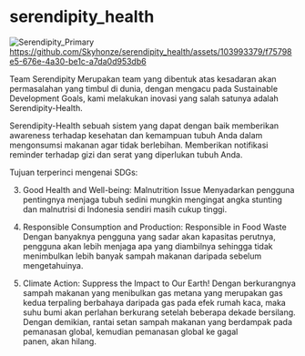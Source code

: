 # serendipity_health

![Serendipity_Primary](https://github.com/Skyhonze/serendipity_health/assets/103993379/f965d994-c1e8-4100-8faa-30f1385469cb)
https://github.com/Skyhonze/serendipity_health/assets/103993379/f75798e5-676e-4a30-be1c-a7da0d953db6

Team Serendipity
Merupakan team yang dibentuk atas kesadaran akan permasalahan yang timbul di dunia, dengan mengacu pada Sustainable Development Goals, kami melakukan inovasi yang salah satunya adalah Serendipity-Health.

Serendipity-Health sebuah sistem yang dapat dengan baik memberikan awareness terhadap kesehatan dan kemampuan tubuh Anda dalam mengonsumsi makanan agar tidak berlebihan. Memberikan notifikasi reminder terhadap gizi dan serat yang diperlukan tubuh Anda.

Tujuan terperinci mengenai SDGs:

3. Good Health and Well-being: Malnutrition Issue
   Menyadarkan pengguna pentingnya menjaga tubuh sedini mungkin mengingat angka stunting dan malnutrisi di Indonesia sendiri masih cukup tinggi.

4. Responsible Consumption and Production: Responsible in Food Waste
   Dengan banyaknya pengguna yang sadar akan kapasitas perutnya, pengguna akan lebih menjaga apa yang diambilnya sehingga tidak menimbulkan lebih banyak sampah makanan daripada sebelum mengetahuinya.

5. Climate Action: Suppress the Impact to Our Earth!
   Dengan berkurangnya sampah makanan yang menibulkan gas metana yang merupakan gas kedua terpaling berbahaya daripada gas pada efek rumah kaca, maka suhu bumi akan perlahan berkurang setelah beberapa dekade bersilang. Dengan demikian, rantai setan sampah makanan yang berdampak pada pemanasan global, kemudian pemanasan global ke gagal panen, akan hilang.
